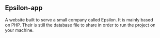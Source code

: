 ## Epsilon-app

A website built to serve a small company called Epsilon. It is mainly based on PHP. Their is still the database file to share in order to run the project on your machine.
